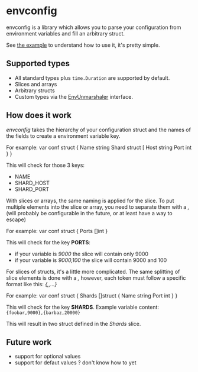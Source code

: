 envconfig
=========

envconfig is a library which allows you to parse your configuration from environment variables and fill an arbitrary struct.

See [the example](https://godoc.org/github.com/vrischmann/envconfig#example-Init) to understand how to use it, it's pretty simple.

Supported types
---------------

  * All standard types plus `time.Duration` are supported by default.
  * Slices and arrays
  * Arbitrary structs
  * Custom types via the [EnvUnmarshaler](https://godoc.org/github.com/vrischmann/envconfig/#EnvUnmarshaler) interface.

How does it work
----------------

*envconfig* takes the hierarchy of your configuration struct and the names of the fields to create a environment variable key.

For example:
    var conf struct {
        Name string
        Shard struct [
            Host string
            Port int
        }
    }

This will check for those 3 keys:

  * NAME
  * SHARD\_HOST
  * SHARD\_PORT

With slices or arrays, the same naming is applied for the slice. To put multiple elements into the slice or array, you need to separate
them with a *,* (will probably be configurable in the future, or at least have a way to escape)

For example:
    var conf struct {
        Ports []int
    }

This will check for the key __PORTS__:

  * if your variable is *9000* the slice will contain only 9000
  * if your variable is *9000,100* the slice will contain 9000 and 100

For slices of structs, it's a little more complicated. The same splitting of slice elements is done with a *,* however, each token must follow
a specific format like this: *{<first field>,<second field>,...}*

For example:
    var conf struct {
        Shards []struct {
            Name string
            Port int
        }
    }

This will check for the key __SHARDS__. Example variable content: `{foobar,9000},{barbaz,20000}`

This will result in two struct defined in the *Shards* slice.

Future work
-----------

  * support for optional values
  * support for defaut values ? don't know how to yet
